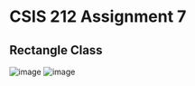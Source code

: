 # CSIS 212 Assignment 7

## Rectangle Class
![image](https://github.com/MattTheCuber/CSIS-212/assets/32849887/4803bd6f-e143-48e0-bf08-1e54936ee47c)
![image](https://github.com/MattTheCuber/CSIS-212/assets/32849887/93540e43-e4d4-4e05-a3f7-ac0f15967ee8)
